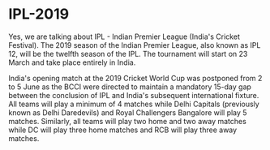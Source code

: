 # IPL-2019
Yes, we are talking about IPL - Indian Premier League (India's Cricket Festival). The 2019 season of the Indian Premier League, also known as IPL 12, will be the twelfth season of the IPL. The tournament will start on 23 March and take place entirely in India. 

India's opening match at the 2019 Cricket World Cup was postponed from 2 to 5 June as the BCCI were directed to maintain a mandatory 15-day gap between the conclusion of IPL and India's subsequent international fixture. All teams will play a minimum of 4 matches while Delhi Capitals (previously known as Delhi Daredevils) and Royal Challengers Bangalore will play 5 matches. Similarly, all teams will play two home and two away matches while DC will play three home matches and RCB will play three away matches. 


